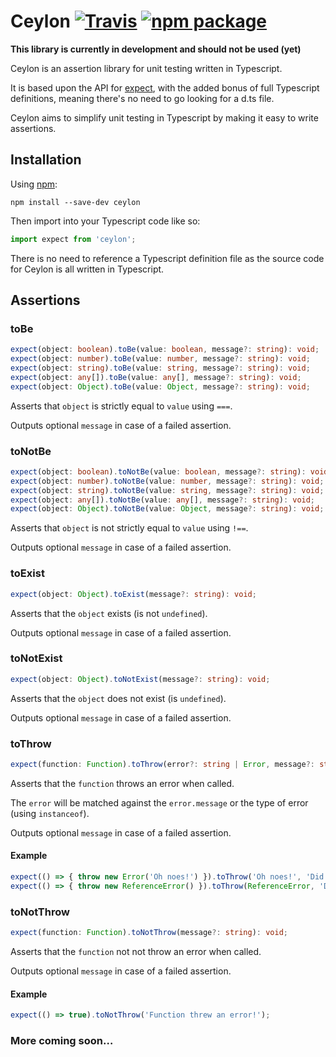 # Ceylon [![Travis][build-badge]][build] [![npm package][npm-badge]][npm]

[build-badge]: https://img.shields.io/travis/dylanparry/ceylon/master.svg?style=flat-square
[build]: https://travis-ci.org/dylanparry/ceylon

[npm-badge]: https://img.shields.io/npm/v/ceylon.svg?style=flat-square
[npm]: https://www.npmjs.org/package/ceylon

**This library is currently in development and should not be used (yet)**

Ceylon is an assertion library for unit testing written in Typescript.

It is based upon the API for [expect](https://github.com/mjackson/expect/), with the added bonus of full Typescript definitions, meaning there's no need to go looking for a d.ts file.

Ceylon aims to simplify unit testing in Typescript by making it easy to write assertions.

## Installation

Using [npm](https://www.npmjs.com/package/ceylon):

    npm install --save-dev ceylon

Then import into your Typescript code like so:

```typescript
import expect from 'ceylon';
```

There is no need to reference a Typescript definition file as the source code for Ceylon is all written in Typescript.

## Assertions

### toBe

```typescript
expect(object: boolean).toBe(value: boolean, message?: string): void;
expect(object: number).toBe(value: number, message?: string): void;
expect(object: string).toBe(value: string, message?: string): void;
expect(object: any[]).toBe(value: any[], message?: string): void;
expect(object: Object).toBe(value: Object, message?: string): void;
```

Asserts that `object` is strictly equal to `value` using `===`.

Outputs optional `message` in case of a failed assertion.

### toNotBe

```typescript
expect(object: boolean).toNotBe(value: boolean, message?: string): void;
expect(object: number).toNotBe(value: number, message?: string): void;
expect(object: string).toNotBe(value: string, message?: string): void;
expect(object: any[]).toNotBe(value: any[], message?: string): void;
expect(object: Object).toNotBe(value: Object, message?: string): void;
```

Asserts that `object` is not strictly equal to `value` using `!==`.

Outputs optional `message` in case of a failed assertion.

### toExist

```typescript
expect(object: Object).toExist(message?: string): void;
```

Asserts that the `object` exists (is not `undefined`).

Outputs optional `message` in case of a failed assertion.

### toNotExist

```typescript
expect(object: Object).toNotExist(message?: string): void;
```

Asserts that the `object` does not exist (is `undefined`).

Outputs optional `message` in case of a failed assertion.

### toThrow

```typescript
expect(function: Function).toThrow(error?: string | Error, message?: string): void;
```

Asserts that the `function` throws an error when called.

The `error` will be matched against the `error.message` or the type of error (using `instanceof`).

Outputs optional `message` in case of a failed assertion.

#### Example

```typescript
expect(() => { throw new Error('Oh noes!') }).toThrow('Oh noes!', 'Did not throw "Oh noes!"');
expect(() => { throw new ReferenceError() }).toThrow(ReferenceError, 'Did not throw a ReferenceError!');
```

### toNotThrow

```typescript
expect(function: Function).toNotThrow(message?: string): void;
```

Asserts that the `function` not not throw an error when called.

Outputs optional `message` in case of a failed assertion.

#### Example

```typescript
expect(() => true).toNotThrow('Function threw an error!');
```

### More coming soon…